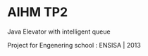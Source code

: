 AIHM TP2
==========

Java Elevator with intelligent queue

Project for Engenering school : ENSISA | 2013